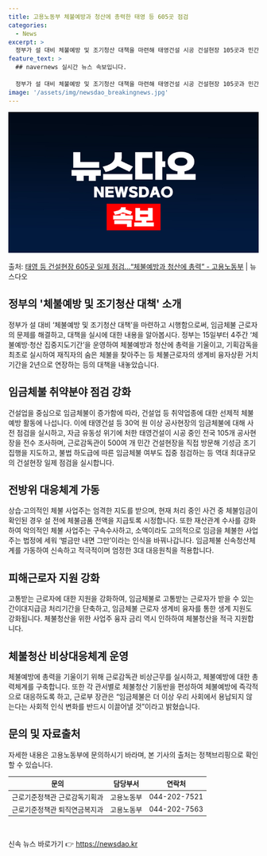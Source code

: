 ```yaml
---
title: 고용노동부 체불예방과 청산에 총력한 태영 등 605곳 점검
categories:
  - News
excerpt: >
  정부가 설 대비 체불예방 및 조기청산 대책을 마련해 태영건설 시공 건설현장 105곳과 민간건설현장 500곳 …
feature_text: >
  ## navernews 실시간 뉴스 속보입니다.

  정부가 설 대비 체불예방 및 조기청산 대책을 마련해 태영건설 시공 건설현장 105곳과 민간건설현장 500곳 …
image: '/assets/img/newsdao_breakingnews.jpg'
---
```


![뉴스다오 속보](/assets/img/newsdao_breakingnews.jpg)

<p>출처: <a href="https://newsdao.kr/2972" rel="dofollow">태영 등 건설현장 605곳 일제 점검…“체불예방과 청산에 총력” - 고용노동부</a> | 뉴스다오</p>

<h2>정부의 '체불예방 및 조기청산 대책' 소개</h2>

<p data-ke-size="size16">정부가 설 대비 ‘체불예방 및 조기청산 대책’을 마련하고 시행함으로써, 임금체불 근로자의 문제를 해결하고, 대책을 실시에 대한 내용을 알아봅시다. 정부는 15일부터 4주간 ‘체불예방·청산 집중지도기간’을 운영하여 체불예방과 청산에 총력을 기울이고, 기획감독을 최초로 실시하여 재직자의 숨은 체불을 찾아주는 등 체불근로자의 생계비 융자상환 거치기간을 2년으로 연장하는 등의 대책을 내놓았습니다.</p>

<h2>임금체불 취약분야 점검 강화</h2>

<p data-ke-size="size16">건설업을 중심으로 임금체불이 증가함에 따라, 건설업 등 취약업종에 대한 선제적 체불예방 활동에 나섭니다. 이에 태영건설 등 30억 원 이상 공사현장의 임금체불에 대해 사전 점검을 실시하고, 자금 유동성 위기에 처한 태영건설이 시공 중인 전국 105개 공사현장을 전수 조사하며, 근로감독관이 500여 개 민간 건설현장을 직접 방문해 기성금 조기 집행을 지도하고, 불법 하도급에 따른 임금체불 여부도 집중 점검하는 등 역대 최대규모의 건설현장 일제 점검을 실시합니다.</p>

<h2>전방위 대응체계 가동</h2>

<p data-ke-size="size16">상습·고의적인 체불 사업주는 엄격한 지도를 받으며, 현재 처리 중인 사건 중 체불임금이 확인된 경우 설 전에 체불금품 전액을 지급토록 시정합니다. 또한 재산관계 수사를 강화하여 악의적인 체불 사업주는 구속수사하고, 소액이라도 고의적으로 임금을 체불한 사업주는 법정에 세워 ‘벌금만 내면 그만’이라는 인식을 바꿔나갑니다. 임금체불 신속청산체계를 가동하여 신속하고 적극적이며 엄정한 3대 대응원칙을 적용합니다.</p>

<h2>피해근로자 지원 강화</h2>

<p data-ke-size="size16">고통받는 근로자에 대한 지원을 강화하여, 임금체불로 고통받는 근로자가 받을 수 있는 간이대지급금 처리기간을 단축하고, 임금체불 근로자 생계비 융자를 통한 생계 지원도 강화됩니다. 체불청산을 위한 사업주 융자 금리 역시 인하하여 체불청산을 적극 지원합니다.</p>

<h2>체불청산 비상대응체계 운영</h2>

<p data-ke-size="size16">체불예방에 총력을 기울이기 위해 근로감독관 비상근무를 실시하고, 체불예방에 대한 총력체계를 구축합니다. 또한 각 관서별로 체불청산 기동반을 편성하여 체불예방에 즉각적으로 대응하도록 하고, 근로부 장관은 “임금체불은 더 이상 우리 사회에서 용납되지 않는다는 사회적 인식 변화를 반드시 이끌어낼 것”이라고 밝혔습니다.</p>

<h2>문의 및 자료출처</h2>

<p data-ke-size="size16">자세한 내용은 고용노동부에 문의하시기 바라며, 본 기사의 출처는 정책브리핑으로 확인할 수 있습니다.</p>
<table>
<thead>
<tr>
<th>문의</th>
<th>담당부서</th>
<th>연락처</th>
</tr>
</thead>
<tbody>
<tr>
<td>근로기준정책관 근로감독기획과</td>
<td>고용노동부</td>
<td>044-202-7521</td>
</tr>
<tr>
<td>근로기준정책관 퇴직연금복지과</td>
<td>고용노동부</td>
<td>044-202-7563</td>
</tr>
</tbody>
</table>

<p data-ke-size="size16">&nbsp;</p> 

신속 뉴스 바로가기 👉 <a href="https://newsdao.kr" rel="dofollow">https://newsdao.kr</a>


